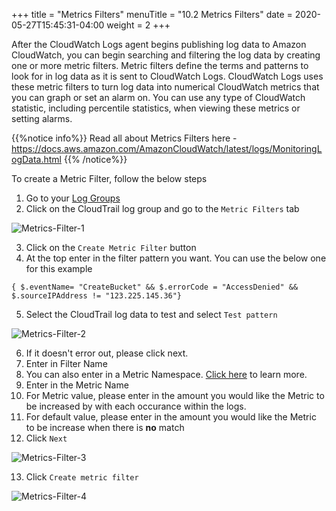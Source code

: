 +++
title = "Metrics Filters"
menuTitle = "10.2 Metrics Filters"
date = 2020-05-27T15:45:31-04:00
weight = 2
+++

After the CloudWatch Logs agent begins publishing log data to Amazon CloudWatch, you can begin searching and filtering the log data by creating one or more metric filters. Metric filters define the terms and patterns to look for in log data as it is sent to CloudWatch Logs. CloudWatch Logs uses these metric filters to turn log data into numerical CloudWatch metrics that you can graph or set an alarm on. You can use any type of CloudWatch statistic, including percentile statistics, when viewing these metrics or setting alarms.

{{%notice info%}}
Read all about Metrics Filters here - https://docs.aws.amazon.com/AmazonCloudWatch/latest/logs/MonitoringLogData.html
{{% /notice%}}

To create a Metric Filter, follow the below steps

1. Go to your [Log Groups](https://console.aws.amazon.com/cloudwatch/home?region=us-east-1#logsV2:log-groups)
2. Click on the CloudTrail log group and go to the `Metric Filters` tab

![Metrics-Filter-1](/images/metrics/Metrics-Filter-1.PNG?classes=shadow)

3. Click on the `Create Metric Filter` button
4. At the top enter in the filter pattern you want. You can use the below one for this example

```
{ $.eventName= "CreateBucket" && $.errorCode = "AccessDenied" && $.sourceIPAddress != "123.225.145.36"}
```
5. Select the CloudTrail log data to test and select `Test pattern`

![Metrics-Filter-2](/images/metrics/Metrics-Filter-2.PNG?classes=shadow)

6. If it doesn't error out, please click next.
7. Enter in Filter Name
8. You can also enter in a Metric Namespace. [Click here](https://docs.aws.amazon.com/AmazonCloudWatch/latest/monitoring/cloudwatch_concepts.html#Namespace) to learn more.
9. Enter in the Metric Name
10. For Metric value, please enter in the amount you would like the Metric to be increased by with each occurance within the logs.
11. For default value, please enter in the amount you would like the Metric to be increase when there is **no** match
12. Click `Next` 

![Metrics-Filter-3](/images/metrics/Metrics-Filter-3.PNG?classes=shadow)

13. Click `Create metric filter`

![Metrics-Filter-4](/images/metrics/Metrics-Filter-4.PNG?classes=shadow)
